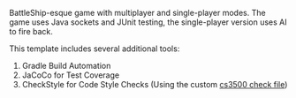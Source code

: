 BattleShip-esque game with multiplayer and single-player modes. The game uses Java sockets and JUnit testing, the single-player version uses AI to fire back. 

This template includes several additional tools:
1. Gradle Build Automation
1. JaCoCo for Test Coverage
1. CheckStyle for Code Style Checks (Using the custom [cs3500 check file](./config/checkstyle/cs3500-checkstyle.xml)) 
